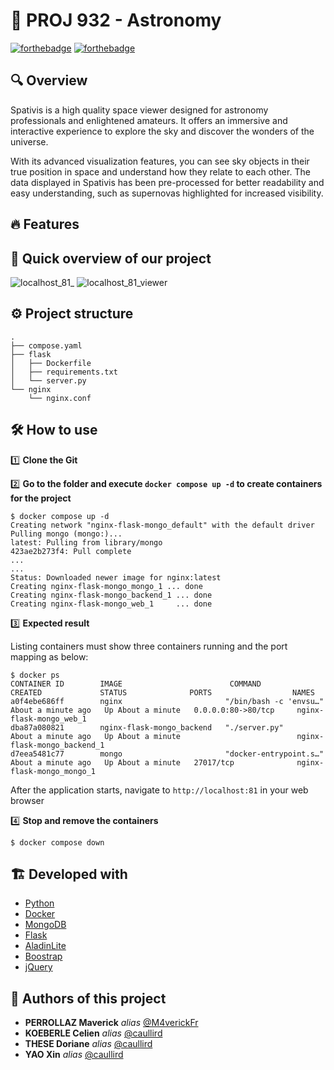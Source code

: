 # 🚀 PROJ 932 - Astronomy

[![forthebadge](http://forthebadge.com/images/badges/built-with-love.svg)](http://forthebadge.com)  [![forthebadge](http://forthebadge.com/images/badges/powered-by-electricity.svg)](http://forthebadge.com)

## 🔍 Overview

Spativis is a high quality space viewer designed for astronomy professionals and enlightened amateurs. It offers an immersive and interactive experience to explore the sky and discover the wonders of the universe.

With its advanced visualization features, you can see sky objects in their true position in space and understand how they relate to each other. The data displayed in Spativis has been pre-processed for better readability and easy understanding, such as supernovas highlighted for increased visibility.

## 🔥  Features
## 👀 Quick overview of our project 

![localhost_81_](https://user-images.githubusercontent.com/49167110/215061790-6ebc8426-4cbe-442a-9610-e36b5a7f8b04.png)
![localhost_81_viewer](https://user-images.githubusercontent.com/49167110/215061847-f929b916-143a-4760-9c41-b48bfa40aa07.png)

## ⚙️ Project structure

```
.
├── compose.yaml
├── flask
│   ├── Dockerfile
│   ├── requirements.txt
│   └── server.py
└── nginx
    └── nginx.conf
```

## 🛠️ **How to use** 

1️⃣ **Clone the Git**

2️⃣ **Go to the folder and execute `docker compose up -d` to create containers for the project**

```
$ docker compose up -d
Creating network "nginx-flask-mongo_default" with the default driver
Pulling mongo (mongo:)...
latest: Pulling from library/mongo
423ae2b273f4: Pull complete
...
...
Status: Downloaded newer image for nginx:latest
Creating nginx-flask-mongo_mongo_1 ... done
Creating nginx-flask-mongo_backend_1 ... done
Creating nginx-flask-mongo_web_1     ... done
```

3️⃣ **Expected result**

Listing containers must show three containers running and the port mapping as below:
```
$ docker ps
CONTAINER ID        IMAGE                        COMMAND                  CREATED             STATUS              PORTS                  NAMES
a0f4ebe686ff        nginx                       "/bin/bash -c 'envsu…"   About a minute ago   Up About a minute   0.0.0.0:80->80/tcp     nginx-flask-mongo_web_1
dba87a080821        nginx-flask-mongo_backend   "./server.py"            About a minute ago   Up About a minute                          nginx-flask-mongo_backend_1
d7eea5481c77        mongo                       "docker-entrypoint.s…"   About a minute ago   Up About a minute   27017/tcp              nginx-flask-mongo_mongo_1
```

After the application starts, navigate to `http://localhost:81` in your web browser

4️⃣ **Stop and remove the containers**
```
$ docker compose down
```

## 🏗️ Developed with

* [Python](https://www.python.org/)
* [Docker](https://www.mongodb.com/)
* [MongoDB](https://www.mongodb.com/)
* [Flask](https://www.mongodb.com/)
* [AladinLite](https://www.mongodb.com/)
* [Boostrap](https://nodejs.org/en/)
* [jQuery](https://nodejs.org/en/)

## 💪 Authors of this project

* **PERROLLAZ Maverick** _alias_ [@M4verickFr](https://github.com/M4verickFr)
* **KOEBERLE Celien** _alias_ [@caullird](https://github.com/koeberlc)
* **THESE Doriane** _alias_ [@caullird](https://github.com/thezedoriane)
* **YAO Xin** _alias_ [@caullird](https://github.com/Xin-YAO1)





